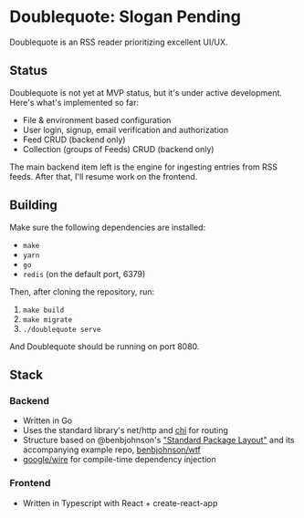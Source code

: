 Doublequote: Slogan Pending
========================================

Doublequote is an RSS reader prioritizing excellent UI/UX.

## Status
Doublequote is not yet at MVP status, but it's under active development. Here's what's implemented so far:
* File & environment based configuration
* User login, signup, email verification and authorization
* Feed CRUD (backend only)
* Collection (groups of Feeds) CRUD (backend only)

The main backend item left is the engine for ingesting entries from RSS feeds. After that, I'll resume work 
on the frontend.

## Building
Make sure the following dependencies are installed:
* `make`
* `yarn`
* `go`
* `redis` (on the default port, 6379)

Then, after cloning the repository, run:
1. `make build`
2. `make migrate`
3. `./doublequote serve`

And Doublequote should be running on port 8080.

## Stack

### Backend
* Written in Go
* Uses the standard library's net/http and [chi](https://github.com/go-chi/chi) for routing
* Structure based on @benbjohnson's ["Standard Package Layout"](https://www.gobeyond.dev/standard-package-layout/) and its accompanying example repo, [benbjohnson/wtf](https://github.com/benbjohnson/wtf)
* [google/wire](https://github.com/google/wire) for compile-time dependency injection

### Frontend
* Written in Typescript with React + create-react-app